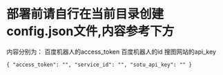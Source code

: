 #   部署前请自行在当前目录创建config.json文件,内容参考下方
内容分别为：
  百度机器人的access_token
  百度机器人的id
  搜图网站的api_key

`{
  "access_token": "",
  "service_id": "",
  "sotu_api_key": ""
}`
